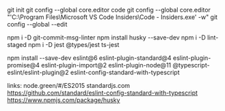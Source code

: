 git init
git config --global core.editor code
git config --global core.editor "'C:\Program Files\Microsoft VS Code Insiders\Code - Insiders.exe' -w"
git config --global --edit


npm i -D git-commit-msg-linter
npm install husky --save-dev
npm i -D lint-staged
npm i -D jest @types/jest ts-jest

npm install --save-dev eslint@6 eslint-plugin-standard@4 eslint-plugin-promise@4 eslint-plugin-import@2 eslint-plugin-node@11 @typescript-eslint/eslint-plugin@2 eslint-config-standard-with-typescript

links:
    node.green/#/ES2015
    standardjs.com
    https://github.com/standard/eslint-config-standard-with-typescript
    https://www.npmjs.com/package/husky
    